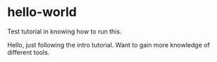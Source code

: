 # hello-world
Test tutorial in knowing how to run this.

Hello, just following the intro tutorial.  Want to gain more knowledge of different tools. 
